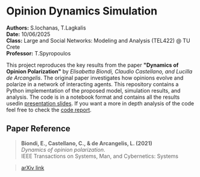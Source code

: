 # Opinion Dynamics Simulation

**Authors:** S.Iochanas, T.Lagkalis  
**Date:** 10/06/2025  
**Class:** Large and Social Networks: Modeling and Analysis (TEL422) @ TU Crete  
**Professor:**  T.Spyropoulos

This project reproduces the key results from the paper **"Dynamics of Opinion Polarization"** by *Elisabetta Biondi, Claudio Castellano, and Lucilla de Arcangelis*. The original paper investigates how opinions evolve and polarize in a network of interacting agents. This repository contains a Python implementation of the proposed model, simulation results, and analysis. The code is in a notebook format and contains all the results usedin [presentation slides](https://github.com/ThomasLagkalis/Opinion-Polarization-Dynamics/blob/main/presentation_slides.pdf). If you want a more in depth analysis of the code feel free to check the [code report](https://github.com/ThomasLagkalis/Opinion-Polarization-Dynamics/blob/main/code_report.pdf).

## Paper Reference

> **Biondi, E., Castellano, C., & de Arcangelis, L. (2021)**  
> *Dynamics of opinion polarization*.  
> IEEE Transactions on Systems, Man, and Cybernetics: Systems

> [arXiv link](https://arxiv.org/abs/2206.06134)  



